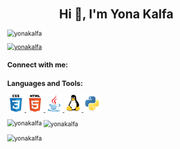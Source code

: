 <h1 align="center">Hi 👋, I'm Yona Kalfa</h1>
<p align="left"> <img src="https://komarev.com/ghpvc/?username=yonakalfa&label=Profile%20views&color=0e75b6&style=flat" alt="yonakalfa" /> </p>

<p align="left"> <a href="https://github.com/ryo-ma/github-profile-trophy"><img src="https://github-profile-trophy.vercel.app/?username=yonakalfa" alt="yonakalfa" /></a> </p>

<h3 align="left">Connect with me:</h3>
<p align="left">
</p>

<h3 align="left">Languages and Tools:</h3>
<p align="left"> <a href="https://www.w3schools.com/css/" target="_blank" rel="noreferrer"> <img src="https://raw.githubusercontent.com/devicons/devicon/master/icons/css3/css3-original-wordmark.svg" alt="css3" width="40" height="40"/> </a> <a href="https://www.w3.org/html/" target="_blank" rel="noreferrer"> <img src="https://raw.githubusercontent.com/devicons/devicon/master/icons/html5/html5-original-wordmark.svg" alt="html5" width="40" height="40"/> </a> <a href="https://www.java.com" target="_blank" rel="noreferrer"> <img src="https://raw.githubusercontent.com/devicons/devicon/master/icons/java/java-original.svg" alt="java" width="40" height="40"/> </a> <a href="https://www.linux.org/" target="_blank" rel="noreferrer"> <img src="https://raw.githubusercontent.com/devicons/devicon/master/icons/linux/linux-original.svg" alt="linux" width="40" height="40"/> </a> <a href="https://www.python.org" target="_blank" rel="noreferrer"> <img src="https://raw.githubusercontent.com/devicons/devicon/master/icons/python/python-original.svg" alt="python" width="40" height="40"/> </a> </p>

<p><img align="left" src="https://github-readme-stats.vercel.app/api/top-langs?username=yonakalfa&show_icons=true&locale=en&layout=compact" alt="yonakalfa" /></p>

<p>&nbsp;<img align="center" src="https://github-readme-stats.vercel.app/api?username=yonakalfa&show_icons=true&locale=en" alt="yonakalfa" /></p>

<p><img align="center" src="https://github-readme-streak-stats.herokuapp.com/?user=yonakalfa&" alt="yonakalfa" /></p>
